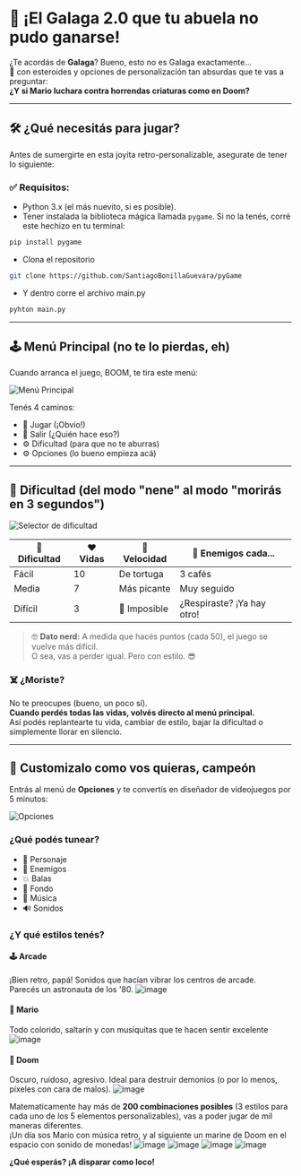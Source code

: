 # 👾 ¡El Galaga 2.0 que tu abuela no pudo ganarse!

¿Te acordás de **Galaga**? Bueno, esto no es Galaga exactamente...  
🧨 con esteroides y opciones de personalización tan absurdas que te vas a preguntar:  
**¿Y si Mario luchara contra horrendas criaturas como en Doom?**

---

## 🛠️ ¿Qué necesitás para jugar?

Antes de sumergirte en esta joyita retro-personalizable, asegurate de tener lo siguiente:

### ✅ Requisitos:
- Python 3.x (el más nuevito, si es posible).
- Tener instalada la biblioteca mágica llamada `pygame`. Si no la tenés, corré este hechizo en tu terminal:

```bash
pip install pygame
```
 - Clona el repositorio
```bash
git clone https://github.com/SantiagoBonillaGuevara/pyGame
```
 - Y dentro corre el archivo main.py
```bash
pyhton main.py
```
---

## 🕹️ Menú Principal (no te lo pierdas, eh)

Cuando arranca el juego, BOOM, te tira este menú:

![Menú Principal](https://github.com/user-attachments/assets/cca215ba-3742-4aec-a120-39e7539856e4)

Tenés 4 caminos:

- 🔫 Jugar (¡Obvio!)
- 🚪 Salir (¿Quién hace eso?)
- ⚙️ Dificultad (para que no te aburras)
- ⚙️ Opciones (lo bueno empieza acá)

---

## 🎯 Dificultad (del modo "nene" al modo "morirás en 3 segundos")

![Selector de dificultad](https://github.com/user-attachments/assets/3557a9fb-4a50-49b6-ad33-54e83314f685)

| 🧱 Dificultad | ❤️ Vidas | 🐢 Velocidad | 👾 Enemigos cada... |
|--------------|----------|--------------|----------------------|
| Fácil        | 10       | De tortuga   | 3 cafés              |
| Media        | 7        | Más picante  | Muy seguido          |
| Difícil      | 3        | 🐉 Imposible | ¿Respiraste? ¡Ya hay otro! |

> 🤓 **Dato nerd:** A medida que hacés puntos (cada 50), el juego se vuelve más difícil.  
> O sea, vas a perder igual. Pero con estilo. 😎
### ☠️ ¿Moriste?  
No te preocupes (bueno, un poco sí).  
**Cuando perdés todas las vidas, volvés directo al menú principal.**  
Así podés replantearte tu vida, cambiar de estilo, bajar la dificultad o simplemente llorar en silencio.

---

## 🎨 Customizalo como vos quieras, campeón

Entrás al menú de **Opciones** y te convertís en diseñador de videojuegos por 5 minutos:

![Opciones](https://github.com/user-attachments/assets/12d27356-8e77-462b-8033-d80e8085b56f)

### ¿Qué podés tunear?
- 🧍 Personaje
- 👾 Enemigos
- 💥 Balas
- 🌌 Fondo
- 🎵 Música
- 🔊 Sonidos

### ¿Y qué estilos tenés?

#### 🕹️ Arcade
¡Bien retro, papá! Sonidos que hacían vibrar los centros de arcade.  
Parecés un astronauta de los '80.
![image](https://github.com/user-attachments/assets/bcb842f4-b173-455f-bbb1-4926aebdcb9a)


#### 🍄 Mario
Todo colorido, saltarín y con musiquitas que te hacen sentir excelente
![image](https://github.com/user-attachments/assets/06e31a9b-8f37-4ef9-a7f6-3fa9dc608189)

#### 🔫 Doom
Oscuro, ruidoso, agresivo. Ideal para destruir demonios (o por lo menos, píxeles con cara de malos).
![image](https://github.com/user-attachments/assets/004763d0-4736-4d00-872a-367a9b87217a)


Matematicamente hay más de **200 combinaciones posibles** (3 estilos para cada uno de los 5 elementos personalizables), vas a poder jugar de mil maneras diferentes.  
¡Un día sos Mario con música retro, y al siguiente un marine de Doom en el espacio con sonido de monedas!
![image](https://github.com/user-attachments/assets/a0f594f0-5780-4f55-8fb2-38b2891e0603)
![image](https://github.com/user-attachments/assets/87456bb9-90d9-4e79-8dd9-89ed5c84cfa0)
![image](https://github.com/user-attachments/assets/196fc731-589e-47f4-89d2-642ee3abe6a4)
![image](https://github.com/user-attachments/assets/16620b4c-980f-47bf-b5cc-a6ddf7390894)




**¿Qué esperás? ¡A disparar como loco!**
